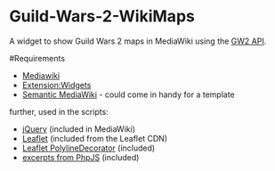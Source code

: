 Guild-Wars-2-WikiMaps
=====================

A widget to show Guild Wars 2 maps in MediaWiki using the [GW2 API](https://forum-en.guildwars2.com/forum/community/api/API-Documentation).

#Requirements

- [Mediawiki](https://www.mediawiki.org/)
- [Extension:Widgets](https://www.mediawiki.org/wiki/Extension:Widgets)
- [Semantic MediaWiki](https://semantic-mediawiki.org/) - could come in handy for a template

further, used in the scripts:

- [jQuery](http://jquery.com/) (included in MediaWiki)
- [Leaflet](http://leafletjs.com/) (included from the Leaflet CDN)
- [Leaflet PolylineDecorator](https://github.com/bbecquet/Leaflet.PolylineDecorator) (included)
- [excerpts from PhpJS](https://github.com/kvz/phpjs) (included)
